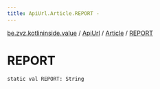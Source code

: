 ```yaml
---
title: ApiUrl.Article.REPORT - 
---
```


[be.zvz.kotlininside.value](../../index.html) / [ApiUrl](../index.html) / [Article](index.html) / [REPORT](./-r-e-p-o-r-t.html)

# REPORT

`static val REPORT: String`